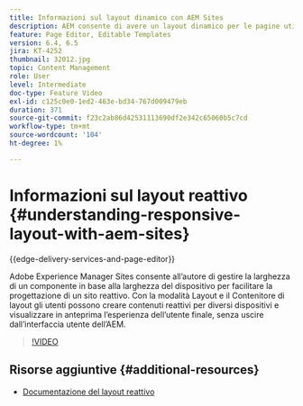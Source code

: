 ```yaml
---
title: Informazioni sul layout dinamico con AEM Sites
description: AEM consente di avere un layout dinamico per le pagine utilizzando il componente Contenitore di layout. Con il layout reattivo, gli autori dei contenuti possono creare contenuti reattivi per dispositivi diversi e visualizzare in anteprima l’esperienza dell’utente finale in ambito AEM.
feature: Page Editor, Editable Templates
version: 6.4, 6.5
jira: KT-4252
thumbnail: 32012.jpg
topic: Content Management
role: User
level: Intermediate
doc-type: Feature Video
exl-id: c125c0e0-1ed2-463e-bd34-767d009479eb
duration: 371
source-git-commit: f23c2ab86d42531113690df2e342c65060b5c7cd
workflow-type: tm+mt
source-wordcount: '104'
ht-degree: 1%

---
```


# Informazioni sul layout reattivo {#understanding-responsive-layout-with-aem-sites}

{{edge-delivery-services-and-page-editor}}

Adobe Experience Manager Sites consente all’autore di gestire la larghezza di un componente in base alla larghezza del dispositivo per facilitare la progettazione di un sito reattivo. Con la modalità Layout e il Contenitore di layout gli utenti possono creare contenuti reattivi per diversi dispositivi e visualizzare in anteprima l’esperienza dell’utente finale, senza uscire dall’interfaccia utente dell’AEM.

>[!VIDEO](https://video.tv.adobe.com/v/32012?quality=12&learn=on)

## Risorse aggiuntive {#additional-resources}

* [Documentazione del layout reattivo](https://experienceleague.adobe.com/docs/experience-manager-65/authoring/siteandpage/responsive-layout.html)
